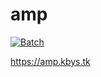 # amp

[![Batch](https://github.com/kbystk/amp/actions/workflows/cron.yml/badge.svg)](https://github.com/kbystk/amp/actions/workflows/cron.yml)

https://amp.kbys.tk
